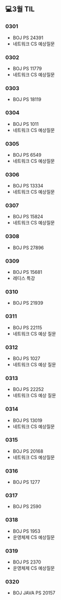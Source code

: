 ## 💻3월 TIL

### 0301
* BOJ PS 24391
* 네트워크 CS 예상질문

### 0302
* BOJ PS 11779
* 네트워크 CS 예상질문

### 0303
* BOJ PS 18119

### 0304
* BOJ PS 1011
* 네트워크 CS 예상질문

### 0305
* BOJ PS 6549
* 네트워크 CS 예상질문

### 0306
* BOJ PS 13334
* 네트워크 CS 예상질문

### 0307
* BOJ PS 15824
* 네트워크 CS 예상질문

### 0308
* BOJ PS 27896

### 0309
* BOJ PS 15681
* 레디스 특강

### 0310
* BOJ PS 21939

### 0311
* BOJ PS 22115
* 네트워크 CS 예상 질문

### 0312
* BOJ PS 1027
* 네트워크 CS 예상 질문

### 0313
* BOJ PS 22252
* 네트워크 CS 예상 질문

### 0314
* BOJ PS 13019
* 네트워크 CS 예상질문

### 0315
* BOJ PS 20168
* 네트워크 CS 예상질문

### 0316
* BOJ PS 1277

### 0317
* BOJ PS 2590

### 0318
* BOJ PS 1953
* 운영체제 CS 예상질문

### 0319
* BOJ PS 2370
* 운영체제 CS 예상질문

### 0320
* BOJ JAVA PS 20157